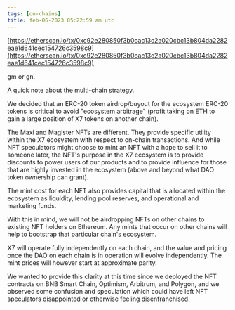 ```yaml
---
tags: [on-chains]
title: feb-06-2023 05:22:59 am utc
---
```


[https://etherscan.io/tx/0xc92e280850f3b0cac13c2a020cbc13b804da2282eae1d641cec154726c3598c9](https://etherscan.io/tx/0xc92e280850f3b0cac13c2a020cbc13b804da2282eae1d641cec154726c3598c9)

gm or gn.

A quick note about the multi-chain strategy.

We decided that an ERC-20 token airdrop/buyout for the ecosystem ERC-20 tokens is critical to avoid "ecosystem arbitrage" (profit taking on ETH to gain a large position of X7 tokens on another chain).

The Maxi and Magister NFTs are different. They provide specific utility within the X7 ecosystem with respect to on-chain transactions. And while NFT speculators might choose to mint an NFT with a hope to sell it to someone later, the NFT's purpose in the X7 ecosystem is to provide discounts to power users of our products and to provide influence for those that are highly invested in the ecosystem (above and beyond what DAO token ownership can grant).

The mint cost for each NFT also provides capital that is allocated within the ecosystem as liquidity, lending pool reserves, and operational and marketing funds.

With this in mind, we will not be airdropping NFTs on other chains to existing NFT holders on Ethereum. Any mints that occur on other chains will help to bootstrap that particular chain's ecosystem.

X7 will operate fully independently on each chain, and the value and pricing once the DAO on each chain is in operation will evolve independently. The mint prices will however start at approximate parity.

We wanted to provide this clarity at this time since we deployed the NFT contracts on BNB Smart Chain, Optimism, Arbitrum, and Polygon, and we observed some confusion and speculation which could have left NFT speculators disappointed or otherwise feeling disenfranchised.
